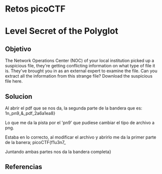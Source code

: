 # Retos picoCTF

# Level Secret of the Polyglot

## Objetivo
The Network Operations Center (NOC) of your local institution picked up a suspicious file, they're getting conflicting information on what type of file it is. They've brought you in as an external expert to examine the file. Can you extract all the information from this strange file?
Download the suspicious file here.
## Solucion
Al abrir el pdf que se nos da, la segunda parte de la bandera que es: 1n_pn9_&_pdf_2a6a1ea8}

Lo que me da la pista por el 'pn9' que pudiese cambiar el tipo de archivo a png.

Estaba en lo correcto, al modificar el archivo y abrirlo me da la primer parte de la banera; picoCTF{f1u3n7_

Juntando ambas partes nos da la bandera completa}

## Referencias


